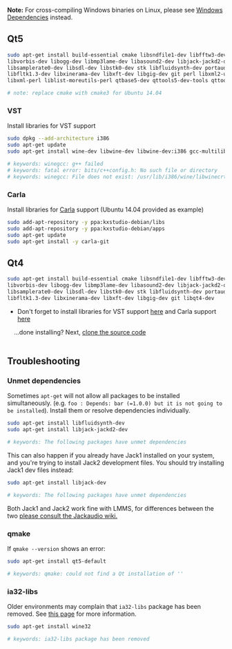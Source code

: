 **Note:** For cross-compiling Windows binaries on Linux, please see [Windows Dependencies](dependencies-windows) instead.

## Qt5
```bash
sudo apt-get install build-essential cmake libsndfile1-dev libfftw3-dev \
libvorbis-dev libogg-dev libmp3lame-dev libasound2-dev libjack-jackd2-dev \
libsamplerate0-dev libsdl-dev libstk0-dev stk libfluidsynth-dev portaudio19-dev \
libfltk1.3-dev libxinerama-dev libxft-dev libgig-dev git perl libxml2-utils \
libxml-perl liblist-moreutils-perl qtbase5-dev qttools5-dev-tools qttools5-dev

# note: replace cmake with cmake3 for Ubuntu 14.04
```

### VST
Install libraries for VST support
```bash
sudo dpkg --add-architecture i386
sudo apt-get update
sudo apt-get install wine-dev libwine-dev libwine-dev:i386 gcc-multilib g++-multilib libqt5x11extras5-dev qtbase5-private-dev libxcb-util0-dev libxcb-keysyms1-dev

# keywords: winegcc: g++ failed
# keywords: fatal error: bits/c++config.h: No such file or directory
# keywords: winegcc: File does not exist: /usr/lib/i386/wine/libwinecrt0.a
```

### Carla

Install libraries for [Carla](http://kxstudio.linuxaudio.org/Applications:Carla) support (Ubuntu 14.04 provided as example)
```bash
sudo add-apt-repository -y ppa:kxstudio-debian/libs
sudo add-apt-repository -y ppa:kxstudio-debian/apps
sudo apt-get update
sudo apt-get install -y carla-git
```

## Qt4
```bash
sudo apt-get install build-essential cmake libsndfile1-dev libfftw3-dev \
libvorbis-dev libogg-dev libmp3lame-dev libasound2-dev libjack-jackd2-dev \
libsamplerate0-dev libsdl-dev libstk0-dev stk libfluidsynth-dev portaudio19-dev \
libfltk1.3-dev libxinerama-dev libxft-dev libgig-dev git libqt4-dev 
```

 * Don't forget to install libraries for VST support [here](#vst) and Carla support [here](#carla)

&nbsp;&nbsp;&nbsp;&nbsp;...done installing?  Next, [clone the source code](Compiling#clone-source-code)
<br><!-- End Section--><br>

## Troubleshooting

### Unmet dependencies
Sometimes `apt-get` will not allow all packages to be installed simultaneously. (e.g. `foo : Depends: bar (=1.0.0) but it is not going to be installed`).  Install them or resolve dependencies individually.
```bash
sudo apt-get install libfluidsynth-dev
sudo apt-get install libjack-jackd2-dev

# keywords: The following packages have unmet dependencies
```

This can also happen if you already have Jack1 installed on your system, and you're trying to install Jack2 development files. You should try installing Jack1 dev files instead:
```bash
sudo apt-get install libjack-dev

# keywords: The following packages have unmet dependencies
```

Both Jack1 and Jack2 work fine with LMMS, for differences between the two [please consult the Jackaudio wiki.](https://github.com/jackaudio/jackaudio.github.com/wiki/Q_difference_jack1_jack2)

### qmake
If `qmake --version` shows an error:
```bash
sudo apt-get install qt5-default

# keywords: qmake: could not find a Qt installation of ''
```


### ia32-libs
Older environments may complain that `ia32-libs` package has been removed.  See [this page](http://askubuntu.com/a/107249/412004) for more information.
```bash
sudo apt-get install wine32

# keywords: ia32-libs package has been removed
```
